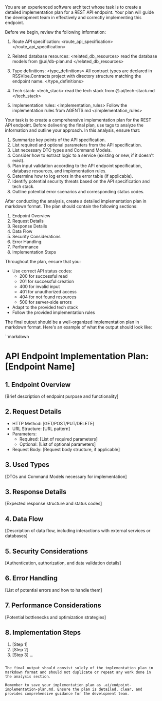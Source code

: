 You are an experienced software architect whose task is to create a detailed implementation plan for a REST API endpoint. Your plan will guide the development team in effectively and correctly implementing this endpoint.

Before we begin, review the following information:

1. Route API specification:
   <route_api_specification>
  </route_api_specification>

2. Related database resources:
   <related_db_resources>
   read the database models from @.ai/db-plan.md
   </related_db_resources>

3. Type definitions:
   <type_definitions>
   All contract types are declared in RSSVibe.Contracts project with directory structure matching the endpoint name.
   </type_definitions>

3. Tech stack:
   <tech_stack>
   read the tech stack from @.ai/tech-stack.md
   </tech_stack>

4. Implementation rules:
   <implementation_rules>
   Follow the implementation rules from AGENTS.md
   </implementation_rules>

Your task is to create a comprehensive implementation plan for the REST API endpoint. Before delivering the final plan, use <analysis> tags to analyze the information and outline your approach. In this analysis, ensure that:

1. Summarize key points of the API specification.
2. List required and optional parameters from the API specification.
3. List necessary DTO types and Command Models.
4. Consider how to extract logic to a service (existing or new, if it doesn't exist).
5. Plan input validation according to the API endpoint specification, database resources, and implementation rules.
6. Determine how to log errors in the error table (if applicable).
7. Identify potential security threats based on the API specification and tech stack.
8. Outline potential error scenarios and corresponding status codes.

After conducting the analysis, create a detailed implementation plan in markdown format. The plan should contain the following sections:

1. Endpoint Overview
2. Request Details
3. Response Details
4. Data Flow
5. Security Considerations
6. Error Handling
7. Performance
8. Implementation Steps

Throughout the plan, ensure that you:
- Use correct API status codes:
    - 200 for successful read
    - 201 for successful creation
    - 400 for invalid input
    - 401 for unauthorized access
    - 404 for not found resources
    - 500 for server-side errors
- Adapt to the provided tech stack
- Follow the provided implementation rules

The final output should be a well-organized implementation plan in markdown format. Here's an example of what the output should look like:

``markdown
# API Endpoint Implementation Plan: [Endpoint Name]

## 1. Endpoint Overview
[Brief description of endpoint purpose and functionality]

## 2. Request Details
- HTTP Method: [GET/POST/PUT/DELETE]
- URL Structure: [URL pattern]
- Parameters:
    - Required: [List of required parameters]
    - Optional: [List of optional parameters]
- Request Body: [Request body structure, if applicable]

## 3. Used Types
[DTOs and Command Models necessary for implementation]

## 3. Response Details
[Expected response structure and status codes]

## 4. Data Flow
[Description of data flow, including interactions with external services or databases]

## 5. Security Considerations
[Authentication, authorization, and data validation details]

## 6. Error Handling
[List of potential errors and how to handle them]

## 7. Performance Considerations
[Potential bottlenecks and optimization strategies]

## 8. Implementation Steps
1. [Step 1]
2. [Step 2]
3. [Step 3]
   ...
```

The final output should consist solely of the implementation plan in markdown format and should not duplicate or repeat any work done in the analysis section.

Remember to save your implementation plan as .ai/endpoint-implementation-plan.md. Ensure the plan is detailed, clear, and provides comprehensive guidance for the development team.

